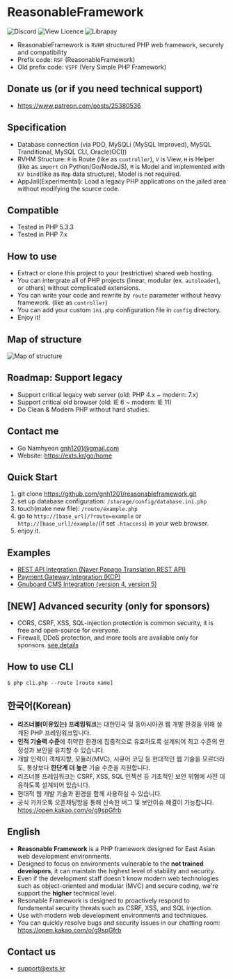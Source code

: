 # ReasonableFramework
![Discord](https://img.shields.io/discord/359930650330923008.svg)
![View Licence](https://img.shields.io/github/license/gnh1201/reasonableframework.svg)
![Librapay](http://img.shields.io/liberapay/receives/catswords.svg?logo=liberapay)

- ReasonableFramework is `RVHM` structured PHP web framework, securely and compatibility
- Prefix code: `RSF` (ReasonableFramework)
- Old prefix code: `VSPF` (Very Simple PHP Framework)

## Donate us (or if you need technical support)
- https://www.patreon.com/posts/25380536
 
## Specification
- Database connection (via PDO, MySQLi (MySQL Improved), MySQL Tranditional, MySQL CLI, Oracle(OCI))
- RVHM Structure: `R` is Route (like as `controller`), `V` is View, `H` is Helper (like as `import` on Python/Go/NodeJS), `M` is Model and implemented with `KV bind`(like as `Map` data structure), Model is not required.
- AppJail(Experimental): Load a legacy PHP applications on the jailed area without modifying the source code.

## Compatible
- Tested in PHP 5.3.3
- Tested in PHP 7.x

## How to use
- Extract or clone this project to your (restrictive) shared web hosting.
- You can intergrate all of PHP projects (linear, modular (ex. `autoloader`), or others) without complicated extensions.
- You can write your code and rewrite by `route` parameter without heavy framework. (like as `controller`)
- You can add your custom `ini.php` configuration file in `config` directory.
- Enjoy it!

## Map of structure
![Map of structure](https://github.com/gnh1201/reasonableframework/raw/master/assets/img/reasonableframework.jpg)

## Roadmap: Support legacy
- Support critical legacy web server (old: PHP 4.x ~ modern: 7.x)
- Support critical old browser (old: IE 6 ~ modern: IE 11)
- Do Clean & Modern PHP without hard studies.

## Contact me
- Go Namhyeon <gnh1201@gmail.com>
- Website: https://exts.kr/go/home

## Quick Start
1. git clone https://github.com/gnh1201/reasonableframework.git
2. set up database configuration: `/storage/config/database.ini.php`
3. touch(make new file): `/route/example.php`
4. go to `http://[base_url]/?route=example` or `http://[base_url]/example/`(if set `.htaccess`) in your web browser.
5. enjoy it.

## Examples
- [REST API Integration (Naver Papago Translation REST API)](https://gist.github.com/gnh1201/081484e6f5e10bd3be819093ba5f49c8)
- [Payment Gateway Integration (KCP)](https://github.com/gnh1201/reasonableframework/blob/master/route/orderpay.pgkcp.php)
- [Gnuboard CMS Integration (version 4, version 5)](https://github.com/gnh1201/reasonableframework/blob/master/route/api.gnuboard.php)

## [NEW] Advanced security (only for sponsors)
- CORS, CSRF, XSS, SQL-injection protection is common security, it is free and open-source for everyone.
- Firewall, DDoS protection, and more tools are available only for sponsors. [see details](https://github.com/gnh1201/reasonableframework/blob/master/SECURITY.md)

## How to use CLI
```
$ php cli.php --route [route name]
```

## 한국어(Korean)
- **리즈너블(이유있는) 프레임워크**는 대한민국 및 동아시아권 웹 개발 환경을 위해 설계된 PHP 프레임워크입니다.
- **인적 기술력 수준**에 취약한 환경에 집중적으로 유효하도록 설계되어 최고 수준의 안정성과 보안을 유지할 수 있습니다.
- 개발 인력이 객체지향, 모듈러(MVC), 시큐어 코딩 등 현대적인 웹 기술을 모르더라도, 통상보다 **한단계 더 높은** 기술 수준을 지원합니다.
- 리즈너블 프레임워크는 CSRF, XSS, SQL 인젝션 등 기초적인 보안 위협에 사전 대응하도록 설계되어 있습니다.
- 현대적 웹 개발 기술과 환경을 함께 사용하실 수 있습니다.
- 공식 카카오톡 오픈채팅방을 통해 신속한 버그 및 보안이슈 해결이 가능합니다. https://open.kakao.com/o/g9spGfrb

## English
- **Reasonable Framework** is a PHP framework designed for East Asian web development environments.
- Designed to focus on environments vulnerable to the **not trained developers**, it can maintain the highest level of stability and security.
- Even if the development staff doesn't know modern web technologies such as object-oriented and modular (MVC) and secure coding, we're support the **higher** technical level.
- Resonable Framework is designed to proactively respond to fundamental security threats such as CSRF, XSS, and SQL injection.
- Use with modern web development environments and techniques.
- You can quickly resolve bugs and security issues in our chatting room: https://open.kakao.com/o/g9spGfrb

## Contact us
- support@exts.kr
